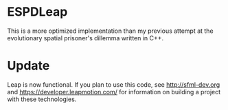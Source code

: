 ESPDLeap
========

This is a more optimized implementation than my previous attempt at the evolutionary spatial prisoner's dillemma written in C++.

Update
==========
Leap is now functional. If you plan to use this code, see http://sfml-dev.org and https://developer.leapmotion.com/ for information on building a project with these technologies.
